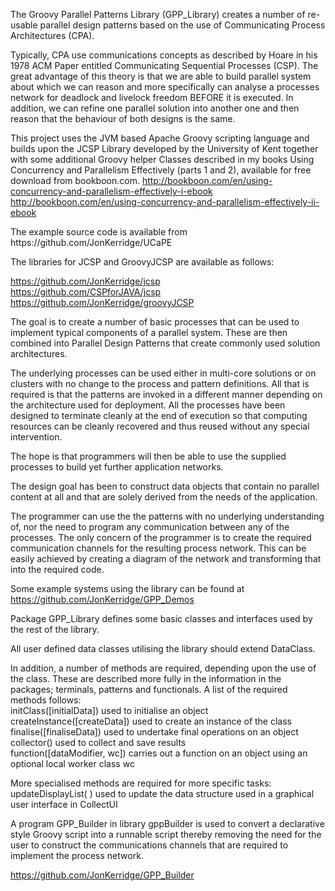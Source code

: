 The Groovy Parallel Patterns Library (GPP_Library)
creates a number of re-usable parallel design patterns
based on the use of Communicating Process Architectures (CPA).<p>

Typically, CPA use communications concepts as described by Hoare
in his 1978 ACM Paper entitled Communicating Sequential Processes (CSP).
The great advantage of this theory is that we are able to build parallel
system about which we can reason and more specifically can analyse a
processes network for deadlock and livelock freedom BEFORE it is executed.
In addition, we can refine one parallel solution into another one and then
reason that the behaviour of both designs is the same.<p>

This project uses the JVM based Apache Groovy scripting language and builds upon the
JCSP Library developed by the University of Kent together with some additional
Groovy helper Classes described in my books Using Concurrency and
Parallelism Effectively (parts 1 and 2), available for free download
from bookboon.com.
    http://bookboon.com/en/using-concurrency-and-parallelism-effectively-i-ebook
    http://bookboon.com/en/using-concurrency-and-parallelism-effectively-ii-ebook
<p>
The example source code is available from https://github.com/JonKerridge/UCaPE<p>
The libraries for JCSP and GroovyJCSP are available as follows:<br>

https://github.com/JonKerridge/jcsp<br>
https://github.com/CSPforJAVA/jcsp<br>
https://github.com/JonKerridge/groovyJCSP <p>

The goal is to create a number of basic processes that can be used to
implement typical components of a parallel system. These are then combined
into Parallel Design Patterns that create commonly used solution architectures.<p>

The underlying processes can be used either in multi-core solutions or on
clusters with no change to the process and pattern definitions. All that
is required is that the patterns are invoked in a different manner
depending on the architecture used for deployment. All the processes have
been designed to terminate cleanly at the end of execution so that computing
resources can be cleanly recovered and thus reused without any special intervention.<p>

The hope is that programmers will then be able to use the supplied processes
to build yet further application networks.<p>

The design goal has been to construct data objects that contain no parallel
content at all and that are solely derived from the needs of the application. <p>

The programmer can use the the patterns with no underlying understanding of,
nor the need to program any communication between any of the processes. The
only concern of the programmer is to create the required communication
channels for the resulting process network. This can be easily achieved by
creating a diagram of the network and transforming that into the required code.<p>

Some example systems using the library can be found at  
https://github.com/JonKerridge/GPP_Demos<br>

Package GPP_Library defines some basic classes and interfaces used by the rest of the library.<p>
 
All user defined data classes utilising the library should extend DataClass.<p>
 
In addition, a number of methods are required, depending upon the use of the class.
These are described more fully in the information in the packages; terminals, patterns and functionals.  A list
of the required methods follows: <br>
initClass([initialData]) used to initialise an object<br>
createInstance([createData]) used to create an instance of the class<br>
finalise([finaliseData]) used to undertake final operations on an object<br>
collector() used to collect and save results<br>
function([dataModifier, wc]) carries out a function on an object using an optional local worker class wc<p>
 
More specialised methods are required for more specific tasks: <br>
updateDisplayList( ) used to update the data structure used in a graphical user interface in CollectUI<br>

A program GPP_Builder in library gppBuilder is used to convert a declarative style Groovy script into a runnable script
thereby removing the need for the user to construct the communications channels that are required to implement
the process network.<p>

https://github.com/JonKerridge/GPP_Builder<br>
 
